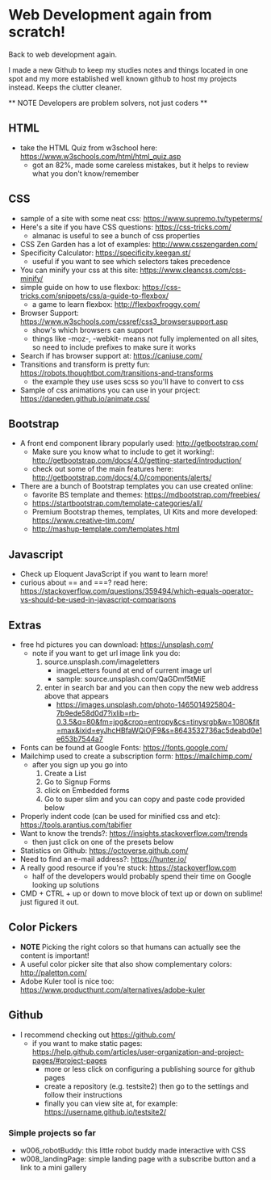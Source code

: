 # Web Development again from scratch!
Back to web development again.

I made a new Github to keep my studies notes and things located in one spot and my more established well known github to host my projects instead. Keeps the clutter cleaner.

** NOTE Developers are problem solvers, not just coders **

## HTML
- take the HTML Quiz from w3school here: https://www.w3schools.com/html/html_quiz.asp
    - got an 82%, made some careless mistakes, but it helps to review what you don't know/remember

## CSS
- sample of a site with some neat css: https://www.supremo.tv/typeterms/ 
- Here's a site if you have CSS questions: https://css-tricks.com/
	- almanac is useful to see a bunch of css properties
- CSS Zen Garden has a lot of examples: http://www.csszengarden.com/
- Specificity Calculator: https://specificity.keegan.st/
	- useful if you want to see which selectors takes precedence
- You can minify your css at this site: https://www.cleancss.com/css-minify/
- simple guide on how to use flexbox: https://css-tricks.com/snippets/css/a-guide-to-flexbox/
	- a game to learn flexbox: http://flexboxfroggy.com/
- Browser Support: https://www.w3schools.com/cssref/css3_browsersupport.asp
	- show's which browsers can support
	- things like -moz-, -webkit- means not fully implemented on all sites, so need to include prefixes to make sure it works
- Search if has browser support at: https://caniuse.com/
- Transitions and transform is pretty fun: https://robots.thoughtbot.com/transitions-and-transforms
	- the example they use uses scss so you'll have to convert to css
- Sample of css animations you can use in your project: https://daneden.github.io/animate.css/

## Bootstrap
- A front end component library popularly used: http://getbootstrap.com/
	- Make sure you know what to include to get it working!: http://getbootstrap.com/docs/4.0/getting-started/introduction/
	- check out some of the main features here: http://getbootstrap.com/docs/4.0/components/alerts/
- There are a bunch of Bootstrap templates you can use created online:
	- favorite BS template and themes: https://mdbootstrap.com/freebies/
	- https://startbootstrap.com/template-categories/all/
	- Premium Bootstrap themes, templates, UI Kits and more developed: https://www.creative-tim.com/
	- http://mashup-template.com/templates.html
	
## Javascript
- Check up Eloquent JavaScript if you want to learn more!
- curious about == and ===? read here: https://stackoverflow.com/questions/359494/which-equals-operator-vs-should-be-used-in-javascript-comparisons


## Extras
- free hd pictures you can download: https://unsplash.com/
	- note if you want to get url image link you do:
		1. source.unsplash.com/imageletters
			- imageLetters found at end of current image url
			- sample: source.unsplash.com/QaGDmf5tMiE
		2. enter in search bar and you can then copy the new web address above that appears
			- https://images.unsplash.com/photo-1465014925804-7b9ede58d0d7?ixlib=rb-0.3.5&q=80&fm=jpg&crop=entropy&cs=tinysrgb&w=1080&fit=max&ixid=eyJhcHBfaWQiOjF9&s=8643532736ac5deabd0e1e653b7544a7
- Fonts can be found at Google Fonts: https://fonts.google.com/
- Mailchimp used to create a subscription form: https://mailchimp.com/
	- after you sign up you go into
		1. Create a List 
		2. Go to Signup Forms
		3. click on Embedded forms
		4. Go to super slim and you can copy and paste code provided below
- Properly indent code (can be used for minified css and etc): https://tools.arantius.com/tabifier
- Want to know the trends?: https://insights.stackoverflow.com/trends
	- then just click on one of the presets below
- Statistics on Github: https://octoverse.github.com/
- Need to find an e-mail address?: https://hunter.io/
- A really good resource if you're stuck: https://stackoverflow.com
	- half of the developers would probably spend their time on Google looking up solutions
- CMD + CTRL + up or down to move block of text up or down on sublime! just figured it out.

## Color Pickers
- **NOTE** Picking the right colors so that humans can actually see the content is important!
- A useful color picker site that also show complementary colors: http://paletton.com/
- Adobe Kuler tool is nice too: https://www.producthunt.com/alternatives/adobe-kuler

## Github
- I recommend checking out https://github.com/
	- if you want to make static pages: https://help.github.com/articles/user-organization-and-project-pages/#project-pages
		- more or less click on configuring a publishing source for github pages
		- create a repository (e.g. testsite2) then go to the settings and follow their instructions 
		- finally you can view site at, for example: https://username.github.io/testsite2/


### Simple projects so far
- w006_robotBuddy: this little robot buddy made interactive with CSS
- w008_landingPage: simple landing page with a subscribe button and a link to a mini gallery

